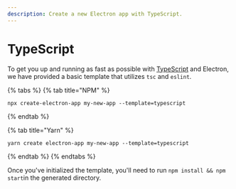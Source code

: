 ```yaml
---
description: Create a new Electron app with TypeScript.
---
```


# TypeScript

To get you up and running as fast as possible with [TypeScript](https://www.typescriptlang.org/) and Electron, we have provided a basic template that utilizes `tsc` and `eslint`.

{% tabs %}
{% tab title="NPM" %}
```text
npx create-electron-app my-new-app --template=typescript
```
{% endtab %}

{% tab title="Yarn" %}
```
yarn create electron-app my-new-app --template=typescript
```
{% endtab %}
{% endtabs %}

Once you've initialized the template, you'll need to run `npm install && npm start`in the generated directory.


